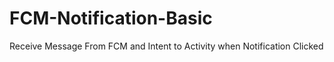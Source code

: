 # FCM-Notification-Basic
Receive Message From FCM and  Intent to Activity when Notification Clicked
